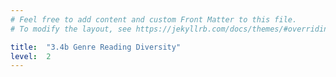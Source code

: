 ```yaml
---
# Feel free to add content and custom Front Matter to this file.
# To modify the layout, see https://jekyllrb.com/docs/themes/#overriding-theme-defaults

title:  "3.4b Genre Reading Diversity"
level:  2
---
```


<script src="https://d3js.org/d3.v6.min.js" defer></script>
<script src="https://d3js.org/d3-scale.v3.min.js" defer></script>
<script src="js/companion_utils_locale-nl.js" defer></script>
<script src="js/companion_utils_colors.js" defer></script>
<script src="js/companion_utils_svg2png.js" defer></script>

<script src="js/companion_chart_3-4b_genre-reading-diversity.js" defer></script>

<div class="chart_float" id="chart_3-4b_genre-reading-diversity"></div>
